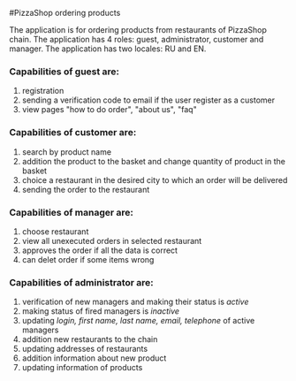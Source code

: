 #PizzaShop ordering products

The application is for ordering products from restaurants of PizzaShop chain.
The application has 4 roles: guest, administrator, customer and manager.
The application has two locales: RU and EN.

### Capabilities of **guest** are:

1. registration<br>
2. sending a verification code to email if the user register as a customer<br>
3. view pages "how to do order", "about us", "faq"<br>

### Capabilities of **customer** are:

1. search by product name<br>
2. addition the product to the basket and change quantity of product in the basket<br>
3. choice a restaurant in the desired city to which an order will be delivered<br>
4. sending the order to the restaurant<br>

### Capabilities of **manager** are:

1. choose restaurant<br>
2. view all unexecuted orders in selected restaurant<br>
3. approves the order if all the data is correct<br>
4. can delet order if some items wrong<br>

### Capabilities of **administrator** are:

1. verification of new managers and making their status is *active*<br>
2. making status of fired managers is *inactive*<br>
3. updating *login, first name, last name, email, telephone* of active managers<br>
4. addition new restaurants to the chain<br>
5. updating addresses of restaurants<br>
6. addition information about new product<br>
7. updating information of products<br>
